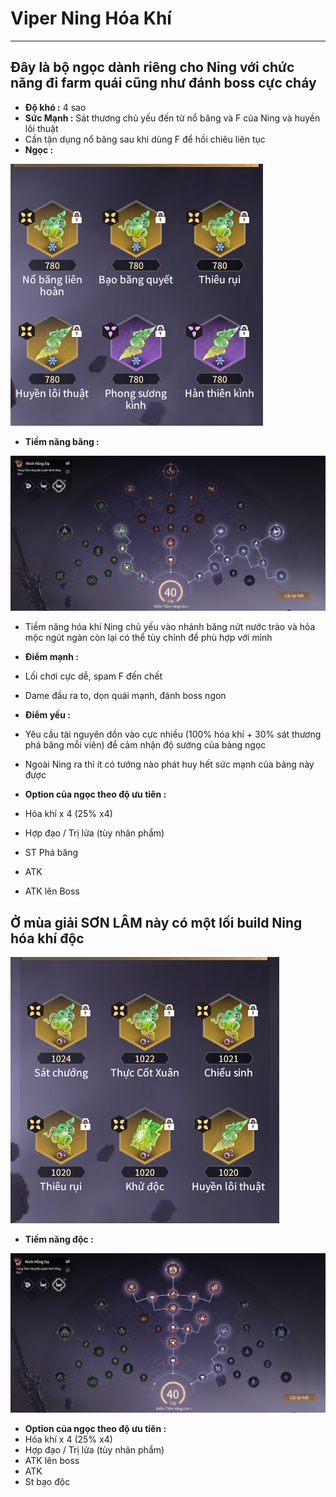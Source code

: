 # Viper Ning Hóa Khí

---


## Đây là bộ ngọc dành riêng cho Ning với chức năng đi farm quái cũng như đánh boss cực cháy
  - **Độ khó :** 4 sao
  - **Sức Mạnh :** Sát thương chủ yếu đến từ nổ băng và F của Ning và huyền lôi thuật
  - Cần tận dụng nổ băng sau khi dùng F để hồi chiêu liên tục
  - **Ngọc :**

  ![hoakhi](image-3.png)

  - **Tiềm năng băng :**

  ![tiemnanghoakhi](image-4.png)

  - Tiềm năng hóa khí Ning chủ yếu vào nhánh băng nứt nước trào và hỏa mộc ngút ngàn còn lại có thể tùy chỉnh để phù hợp với mình
  - **Điểm mạnh :**
  - Lối chơi cực dễ, spam F đến chết
  - Dame đầu ra to, dọn quái mạnh, đánh boss ngon 

  - **Điểm yếu :**
  - Yêu cầu tài nguyên dồn vào cực nhiều (100% hóa khí + 30% sát thương phá băng mỗi viên) để cảm nhận độ sướng của bảng ngọc
  - Ngoài Ning ra thì ít có tướng nào phát huy hết sức mạnh của bảng này được

  - **Option của ngọc theo độ ưu tiên :**
  - Hóa khí x 4 (25% x4)
  - Hợp đạo / Trị lửa (tùy nhân phẩm)
  - ST Phá băng
  - ATK
  - ATK lên Boss

## Ở mùa giải SƠN LÂM này có một lối build Ning hóa khí độc 

   ![ningdoc](image-14.png)

   - **Tiềm năng độc :**

   ![tiemnangdoc](image-15.png)

   - **Option của ngọc theo độ ưu tiên :**
   - Hóa khí x 4 (25% x4)
   - Hợp đạo / Trị lửa (tùy nhân phẩm)
   - ATK lên boss
   - ATK
   - St bạo độc